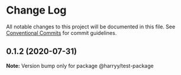 # Change Log

All notable changes to this project will be documented in this file.
See [Conventional Commits](https://conventionalcommits.org) for commit guidelines.

## 0.1.2 (2020-07-31)

**Note:** Version bump only for package @harryy/test-package
